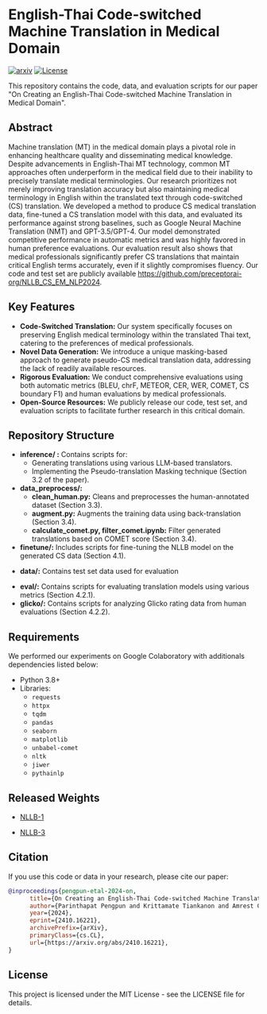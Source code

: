 # English-Thai Code-switched Machine Translation in Medical Domain

[![arxiv](https://img.shields.io/badge/arXiv-2410.16221-red)](https://doi.org/10.48550/arXiv.2410.16221)
[![License](https://img.shields.io/badge/License-MIT-blue.svg)](https://github.com/preceptorai-org/NLLB_CS_EM_NLP2024/blob/release/LICENSE)

This repository contains the code, data, and evaluation scripts for our paper "On Creating an English-Thai Code-switched Machine Translation in Medical Domain".


## Abstract

Machine translation (MT) in the medical domain plays a pivotal role in enhancing healthcare quality and disseminating medical knowledge. Despite advancements in English-Thai MT technology, common MT approaches often underperform in the medical field due to their inability to precisely translate medical terminologies. Our research prioritizes not merely improving translation accuracy but also maintaining medical terminology in English within the translated text through code-switched (CS) translation. We developed a method to produce CS medical translation data, fine-tuned a CS translation model with this data, and evaluated its performance against strong baselines, such as Google Neural Machine Translation (NMT) and GPT-3.5/GPT-4. Our model demonstrated competitive performance in automatic metrics and was highly favored in human preference evaluations. Our evaluation result also shows that medical professionals significantly prefer CS translations that maintain critical English terms accurately, even if it slightly compromises fluency. Our code and test set are publicly available https://github.com/preceptorai-org/NLLB_CS_EM_NLP2024.

## Key Features

* **Code-Switched Translation:** Our system specifically focuses on preserving English medical terminology within the translated Thai text, catering to the preferences of medical professionals.
* **Novel Data Generation:** We introduce a unique masking-based approach to generate pseudo-CS medical translation data, addressing the lack of readily available resources.
* **Rigorous Evaluation:** We conduct comprehensive evaluations using both automatic metrics (BLEU, chrF, METEOR, CER, WER, COMET, CS boundary F1) and human evaluations by medical professionals.
* **Open-Source Resources:** We publicly release our code, test set, and evaluation scripts to facilitate further research in this critical domain.


## Repository Structure

* **inference/ :** Contains scripts for:
    * Generating translations using various LLM-based translators.
    * Implementing the Pseudo-translation Masking technique (Section 3.2 of the paper).
* **data_preprocess/:**
    * **clean_human.py:** Cleans and preprocesses the human-annotated dataset (Section 3.3).
    * **augment.py:** Augments the training data using back-translation (Section 3.4).
    * **calculate_comet.py, filter_comet.ipynb:** Filter generated translations based on COMET score (Section 3.4).
* **finetune/:**  Includes scripts for fine-tuning the NLLB model on the generated CS data (Section 4.1).
-  **data/:** Contains test set data used for evaluation
* **eval/:** Contains scripts for evaluating translation models using various metrics (Section 4.2.1).
* **glicko/:** Contains scripts for analyzing Glicko rating data from human evaluations (Section 4.2.2).

## Requirements

We performed our experiments on Google Colaboratory with additionals dependencies listed below:

- Python 3.8+
- Libraries:
    - `requests`
    - `httpx`
    - `tqdm`
    - `pandas`
    - `seaborn`
    - `matplotlib`
    - `unbabel-comet`
    - `nltk`
    - `jiwer`
    - `pythainlp`


## Released Weights

- [NLLB-1](https://drive.google.com/drive/folders/1-T843S5tqDn9vMLX6SjwzGflitDUYjHB?usp=drive_link)

- [NLLB-3](https://drive.google.com/drive/folders/10IcZ4K1w5RVQXz3JWEHhokuGvoLFifui?usp=sharing)


## Citation

If you use this code or data in your research, please cite our paper:

```bibtex
@inproceedings{pengpun-etal-2024-on,
      title={On Creating an English-Thai Code-switched Machine Translation in Medical Domain}, 
      author={Parinthapat Pengpun and Krittamate Tiankanon and Amrest Chinkamol and Jiramet Kinchagawat and Pitchaya Chairuengjitjaras and Pasit Supholkhan and Pubordee Aussavavirojekul and Chiraphat Boonnag and Kanyakorn Veerakanjana and Hirunkul Phimsiri and Boonthicha Sae-jia and Nattawach Sataudom and Piyalitt Ittichaiwong and Peerat Limkonchotiwat},
      year={2024},
      eprint={2410.16221},
      archivePrefix={arXiv},
      primaryClass={cs.CL},
      url={https://arxiv.org/abs/2410.16221}, 
}
```

## License

This project is licensed under the MIT License - see the LICENSE file for details. 
